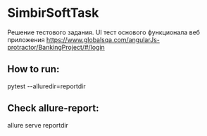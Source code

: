 # SimbirSoftTask

Решение тестового задания.
UI тест основого функционала веб приложения https://www.globalsqa.com/angularJs-protractor/BankingProject/#/login

## How to run:

pytest --alluredir=reportdir

## Check allure-report:

allure serve reportdir

